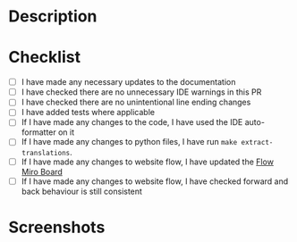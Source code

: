 <!--
Add the ticket number below and uncomment
[Link to Jira ticket](https://beisdigital.atlassian.net/browse/PC-####)
-->

# Description

 <!-- Add a brief description of the change(s) you have made --> 

# Checklist

- [ ] I have made any necessary updates to the documentation
- [ ] I have checked there are no unnecessary IDE warnings in this PR
- [ ] I have checked there are no unintentional line ending changes
- [ ] I have added tests where applicable
- [ ] If I have made any changes to the code, I have used the IDE auto-formatter on it
- [ ] If I have made any changes to python files, I have run `make extract-translations`. 
- [ ] If I have made any changes to website flow, I have updated the [Flow Miro Board](https://miro.com/app/board/uXjVNyomz0g=/)
- [ ] If I have made any changes to website flow, I have checked forward and back behaviour is still consistent

# Screenshots

 <!-- Add any screenshots of your changes, if applicable --> 
